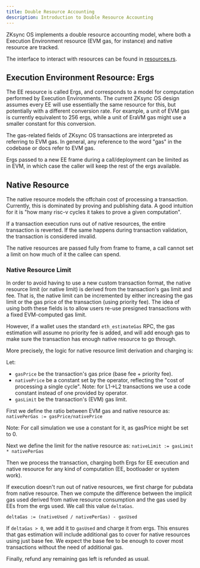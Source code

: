 ```yaml
---
title: Double Resource Accounting
description: Introduction to Double Resource Accounting
---
```


ZKsync OS implements a double resource accounting model, where both a Execution Environment resource (EVM gas, for instance) and native resource are tracked.

The interface to interact with resources can be found in [resources.rs](https://github.com/matter-labs/zksync-os/blob/main/zk_ee/src/system/resources.rs).

## Execution Environment Resource: Ergs

The EE resource is called Ergs, and corresponds to a model for computation performed by Execution Environments.
The current ZKsync OS design assumes every EE will use essentially the same resource for this, but potentially with a different conversion rate.
For example, a unit of EVM gas is currently equivalent to 256 ergs, while a unit of EraVM gas might use a smaller constant for this conversion.

The gas-related fields of ZKsync OS transactions are interpreted as referring to EVM gas.
In general, any reference to the word "gas" in the codebase or docs refer to EVM gas.

Ergs passed to a new EE frame during a call/deployment can be limited as in EVM, in which case the caller will keep the rest of the ergs available.

## Native Resource

The native resource models the offchain cost of processing a transaction. Currently, this is dominated by proving and publishing data.
A good intuition for it is "how many risc-v cycles it takes to prove a given computation".

If a transaction execution runs out of native resources, the entire transaction is reverted.
If the same happens during transaction validation, the transaction is considered invalid.

The native resources are passed fully from frame to frame, a call cannot set a limit on how much of it the callee can spend.

### Native Resource Limit

In order to avoid having to use a new custom transaction format, the native resource limit (or native limit) is derived
from the transaction's gas limit and fee. That is, the native limit can be incremented by either increasing the gas limit
or the gas price of the transaction (using priority fee). The idea of using both these fields is to allow users re-use presigned transactions
with a fixed EVM-computed gas limit.

However, if a wallet uses the standard `eth_estimateGas` RPC, the gas estimation will assume no priority fee is added,
and will add enough gas to make sure the transaction has enough native resource to go through.

More precisely, the logic for native resource limit derivation and charging is:

Let:

- `gasPrice` be the transaction's gas price (base fee + priority fee).
- `nativePrice` be a constant set by the operator, reflecting the "cost of processing a single cycle".
Note: for L1->L2 transactions we use a code constant instead of one provided by operator.
- `gasLimit` be the transaction's (EVM) gas limit.

First we define the ratio between EVM gas and native resource as: `nativePerGas := gasPrice/nativePrice`

Note: For call simulation we use a constant for it, as gasPrice might be set to 0.

Next we define the limit for the native resource as: `nativeLimit := gasLimit * nativePerGas`

Then we process the transaction, charging both Ergs for EE execution and native resource for any kind of computation (EE, bootloader or system work).

If execution doesn't run out of native resources, we first charge for pubdata from native resource.
Then we compute the difference between the implicit gas used derived from native resource consumption and the gas used by EEs from the ergs used.
We call this value `deltaGas`.

`deltaGas := (nativeUsed / nativePerGas) - gasUsed`

If `deltaGas > 0`, we add it to `gasUsed` and charge it from ergs. This ensures that gas estimation will include additional gas to cover for
native resources using just base fee. We expect the base fee to be enough to cover most transactions without the need of additional gas.

Finally, refund any remaining gas left is refunded as usual.
